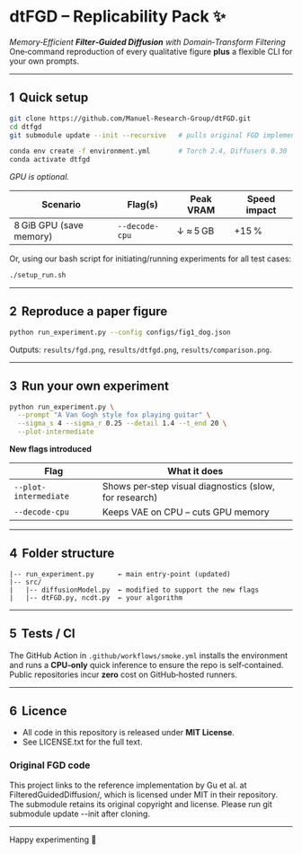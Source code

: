 # dtFGD – Replicability Pack :sparkles:

*Memory‑Efficient **Filter‑Guided Diffusion** with Domain‑Transform Filtering*  
One‑command reproduction of every qualitative figure **plus** a flexible
CLI for your own prompts.

---

## 1  Quick setup

```bash
git clone https://github.com/Manuel-Research-Group/dtFGD.git
cd dtfgd
git submodule update --init --recursive   # pulls original FGD implementation

conda env create -f environment.yml       # Torch 2.4, Diffusers 0.30
conda activate dtfgd
```

*GPU is optional.*

| Scenario                  | Flag(s)                  | Peak VRAM | Speed impact |
|---------------------------|--------------------------|-----------|--------------|
| 8 GiB GPU (save memory)   | `--decode-cpu`           | ↓ ≈ 5 GB  | +15 %        |

Or, using our bash script for initiating/running experiments for all test cases:

```bash
./setup_run.sh
```

---

## 2  Reproduce a paper figure

```bash
python run_experiment.py --config configs/fig1_dog.json
```

Outputs: `results/fgd.png`, `results/dtfgd.png`, `results/comparison.png`.

---

## 3  Run your own experiment

```bash
python run_experiment.py \
  --prompt "A Van Gogh style fox playing guitar" \
  --sigma_s 4 --sigma_r 0.25 --detail 1.4 --t_end 20 \
  --plot-intermediate
```

**New flags introduced**

| Flag                 | What it does                                           |
|----------------------|--------------------------------------------------------|
| `--plot-intermediate`| Shows per‑step visual diagnostics (slow, for research) |
| `--decode-cpu`       | Keeps VAE on CPU – cuts GPU memory        |

---

## 4  Folder structure

```
|-- run_experiment.py      ← main entry‑point (updated)
|-- src/
|   |-- diffusionModel.py  ← modified to support the new flags
|   |-- dtFGD.py, ncdt.py  ← your algorithm
```

---

## 5  Tests / CI

The GitHub Action in `.github/workflows/smoke.yml` installs the environment
and runs a **CPU‑only** quick inference to ensure the repo is self‑contained.
Public repositories incur **zero** cost on GitHub‑hosted runners.

---

## 6  Licence

* All code in this repository is released under **MIT License**.
* See LICENSE.txt for the full text.

### Original FGD code

This project links to the reference implementation by Gu et al. at
FilteredGuidedDiffusion/, which is licensed under MIT in their repository.
The submodule retains its original copyright and license.
Please run git submodule update --init after cloning.


---

Happy experimenting :rocket:
